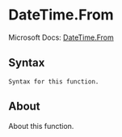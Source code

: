 ---
---

# DateTime.From

Microsoft Docs: [DateTime.From](https://docs.microsoft.com/en-us/powerquery-m/datetime-from)

## Syntax

```
Syntax for this function.
```

## About

About this function.

